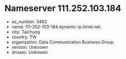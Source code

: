 # Nameserver 111.252.103.184

* as_number: 3462
* name: 111-252-103-184.dynamic-ip.hinet.net.
* city: Taichung
* country: TW
* organization: Data Communication Business Group
* version: Unknown
* dnssec: Unknown
